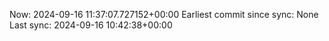Now: 2024-09-16 11:37:07.727152+00:00 Earliest commit since sync: None Last sync: 2024-09-16 10:42:38+00:00
